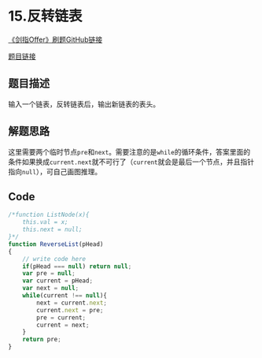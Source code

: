 # 15.反转链表

[《剑指Offer》刷题GitHub链接](https://github.com/zhning12/Coding-Interviews)

[题目链接](https://www.nowcoder.com/practice/75e878df47f24fdc9dc3e400ec6058ca?tpId=13&tqId=11168&rp=1&ru=/ta/coding-interviews&qru=/ta/coding-interviews/question-ranking)

## 题目描述

输入一个链表，反转链表后，输出新链表的表头。

## 解题思路
这里需要两个临时节点`pre`和`next`。需要注意的是`while`的循环条件，答案里面的条件如果换成`current.next`就不可行了（`current`就会是最后一个节点，并且指针指向`null`），可自己画图推理。

  
## Code

```javascript
/*function ListNode(x){
    this.val = x;
    this.next = null;
}*/
function ReverseList(pHead)
{
    // write code here
    if(pHead === null) return null;
    var pre = null;
    var current = pHead;
    var next = null;
    while(current !== null){
        next = current.next;
        current.next = pre;
        pre = current;
        current = next;
    }
    return pre;
}
```

